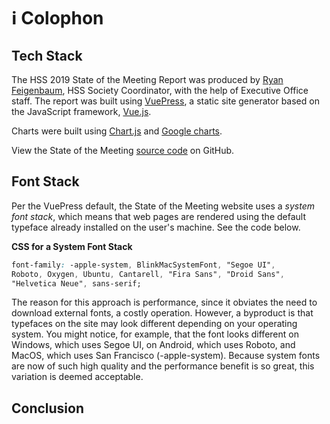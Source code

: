 # ℹ️ Colophon

## Tech Stack
The HSS 2019 State of the Meeting Report was produced by [Ryan Feigenbaum](https://ryanfeigenbaum.com), HSS Society Coordinator, with the help of Executive Office staff. The report was built using [VuePress](https://vuepress.vuejs.org/), a static site generator based on the JavaScript framework, [Vue.js](https://vuejs.org/).

Charts were built using [Chart.js](https://www.chartjs.org/) and [Google charts](https://developers.google.com/chart).

View the State of the Meeting [source code](https://github.com/royalfig/State-of-the-Meeting-2019) on GitHub.

## Font Stack
Per the VuePress default, the State of the Meeting website uses a *system font stack*, which means that web pages are rendered using the default typeface already installed on the user&apos;s machine. See the code below.

**CSS for a System Font Stack**
``` css
font-family: -apple-system, BlinkMacSystemFont, "Segoe UI",
Roboto, Oxygen, Ubuntu, Cantarell, "Fira Sans", "Droid Sans",
"Helvetica Neue", sans-serif;
```

The reason for this approach is performance, since it obviates the need to download external fonts, a costly operation. However, a byproduct is that typefaces on the site may look different depending on your operating system. You might notice, for example, that the font looks different on Windows, which uses Segoe UI, on Android, which uses Roboto, and MacOS, which uses San Francisco (-apple-system). Because system fonts are now of such high quality and the performance benefit is so great, this variation is deemed acceptable.

## Conclusion


